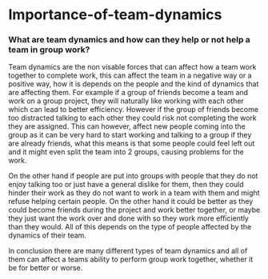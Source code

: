 # Importance-of-team-dynamics

### What are team dynamics and how can they help or not help a team in group work?

Team dynamics are the non visable forces that can affect how a team work together to complete work, this can affect the team in a negative way or a positive way, how it is depends on the people and the kind of dynamics that are affecting them. For example if a group of friends become a team and work on a group project, they will naturally like working with each other which can lead to better efficiency. However if the group of friends become too distracted talking to each other they could risk not completing the work they are assigned. This can however, affect new people coming into the group as it can be very hard to start working and talking to a group if they are already friends, what this means is that some people could feel left out and it might even split the team into 2 groups, causing problems for the work.

On the other hand if people are put into groups with people that they do not enjoy talking too or just have a general dislike for them, then they could hinder their work as they do not want to work in a team with them and might refuse helping certain people. On the other hand it could be better as they could become friends during the project and work better together, or maybe they just want the work over and done with so they work more efficiently than they would. All of this depends on the type of people affected by the dynamics of their team.

In conclusion there are many different types of team dynamics and all of them can affect a teams ability to perform group work together, whether it be for better or worse. 
